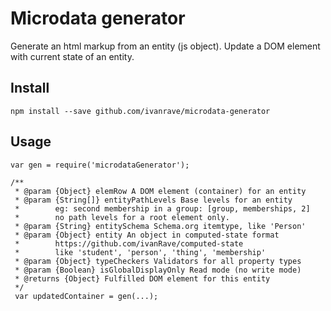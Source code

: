 Microdata generator
===

Generate an html markup from an entity (js object).
Update a DOM element with current state of an entity.


Install
---

```npm install --save github.com/ivanrave/microdata-generator```


Usage
---

```
var gen = require('microdataGenerator');

/**
 * @param {Object} elemRow A DOM element (container) for an entity
 * @param {String[]} entityPathLevels Base levels for an entity
 *        eg: second membership in a group: [group, memberships, 2]
 *        no path levels for a root element only.
 * @param {String} entitySchema Schema.org itemtype, like 'Person'
 * @param {Object} entity An object in computed-state format
 *        https://github.com/ivanRave/computed-state
 *        like 'student', 'person', 'thing', 'membership'
 * @param {Object} typeCheckers Validators for all property types
 * @param {Boolean} isGlobalDisplayOnly Read mode (no write mode)
 * @returns {Object} Fulfilled DOM element for this entity
 */
 var updatedContainer = gen(...);
```